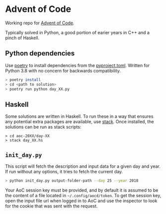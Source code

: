 # Advent of Code
Working repo for [Advent of Code](https://adventofcode.com).

Typically solved in Python, a good portion of earier years in C++ and a pinch of Haskell.

## Python dependencies

Use [poetry](https://python-poetry.org) to install dependencies from the [pyproject.toml](pyproject.toml). Written for Python 3.8 with no concern for backwards compatibility.
```bash
> poetry install
> cd <path to solution>
> poetry run python day_XX.py
```

## Haskell

Some solutions are written in Haskell. To run these in a way that ensures any
potential extra packages are available, use [stack](https://docs.haskellstack.org/en/stable/README/).
Once installed, the solutions can be run as stack scripts:

```
> cd aoc-20XX/day-XX
> stack day_XX.hs
```


## `init_day.py`

This script will fetch the description and input data for a given day and year. If run without any options, it tries to fetch the current day.

``` bash
> python init_day.py output-folder-path --day 25 --year 2018
```

Your AoC session key must be provided, and by default it is assumed to be the content of a file located in `~/.config/aocd/token`.
To get the session key, open the input file url when logged in to AoC and use the inspector to look for the cookie that was sent with the request.
